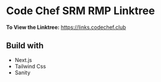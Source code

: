 # Code Chef SRM RMP Linktree

**To View the Linktree:** https://links.codechef.club

## Build with

- Next.js
- Tailwind Css
- Sanity
